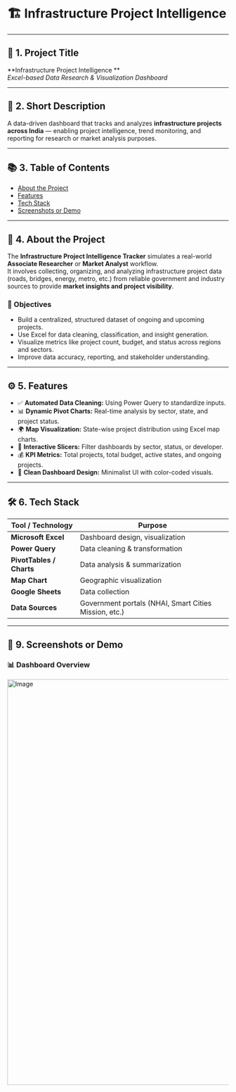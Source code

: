 # 🏗️ Infrastructure Project Intelligence 

---

## 🧾 1. Project Title
**Infrastructure Project Intelligence **  
*Excel-based Data Research & Visualization Dashboard*

---

## 🧩 2. Short Description
A data-driven dashboard that tracks and analyzes **infrastructure projects across India** — enabling project intelligence, trend monitoring, and reporting for research or market analysis purposes.

---

## 📚 3. Table of Contents
- [About the Project](#-4-about-the-project)
- [Features](#-5-features)
- [Tech Stack](#-6-tech-stack)
- [Screenshots or Demo](#-9-screenshots-or-demo)

---

## 🧭 4. About the Project

The **Infrastructure Project Intelligence Tracker** simulates a real-world **Associate Researcher** or **Market Analyst** workflow.  
It involves collecting, organizing, and analyzing infrastructure project data (roads, bridges, energy, metro, etc.) from reliable government and industry sources to provide **market insights and project visibility**.

### 🎯 Objectives
- Build a centralized, structured dataset of ongoing and upcoming projects.
- Use Excel for data cleaning, classification, and insight generation.
- Visualize metrics like project count, budget, and status across regions and sectors.
- Improve data accuracy, reporting, and stakeholder understanding.

---

## ⚙️ 5. Features
- ✅ **Automated Data Cleaning:** Using Power Query to standardize inputs.  
- 📊 **Dynamic Pivot Charts:** Real-time analysis by sector, state, and project status.  
- 🌍 **Map Visualization:** State-wise project distribution using Excel map charts.  
- 🧱 **Interactive Slicers:** Filter dashboards by sector, status, or developer.  
- 💰 **KPI Metrics:** Total projects, total budget, active states, and ongoing projects.  
- 🧩 **Clean Dashboard Design:** Minimalist UI with color-coded visuals.

---

## 🛠️ 6. Tech Stack
| Tool / Technology | Purpose |
|-------------------|----------|
| **Microsoft Excel** | Dashboard design, visualization |
| **Power Query** | Data cleaning & transformation |
| **PivotTables / Charts** | Data analysis & summarization |
| **Map Chart** | Geographic visualization |
| **Google Sheets** | Data collection |
| **Data Sources** | Government portals (NHAI, Smart Cities Mission, etc.) |

---

## 📸 9. Screenshots or Demo

### 📊 Dashboard Overview  
<img width="1565" height="922" alt="Image" src="https://github.com/user-attachments/assets/5e08e4e3-c642-4344-90d5-23f17b26d123" />




